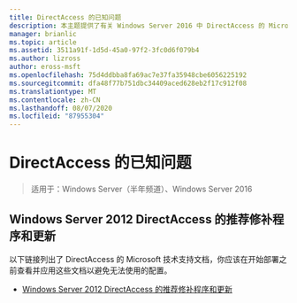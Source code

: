 ```yaml
---
title: DirectAccess 的已知问题
description: 本主题提供了有关 Windows Server 2016 中 DirectAccess 的 Microsoft 技术支持文档的链接。
manager: brianlic
ms.topic: article
ms.assetid: 3511a91f-1d5d-45a0-97f2-3fc0d6f079b4
ms.author: lizross
author: eross-msft
ms.openlocfilehash: 75d4ddbba8fa69ac7e37fa35948cbe6056225192
ms.sourcegitcommit: dfa48f77b751dbc34409aced628eb2f17c912f08
ms.translationtype: MT
ms.contentlocale: zh-CN
ms.lasthandoff: 08/07/2020
ms.locfileid: "87955304"
---
```

# <a name="directaccess-known-issues"></a>DirectAccess 的已知问题

>适用于：Windows Server（半年频道）、Windows Server 2016


## <a name="recommended-hotfixes-and-updates-for-windows-server-2012-directaccess"></a>Windows Server 2012 DirectAccess 的推荐修补程序和更新
以下链接列出了 DirectAccess 的 Microsoft 技术支持文档，你应该在开始部署之前查看并应用这些文档以避免无法使用的配置。

-   [Windows Server 2012 DirectAccess 的推荐修补程序和更新](https://support.microsoft.com/kb/2883952)




